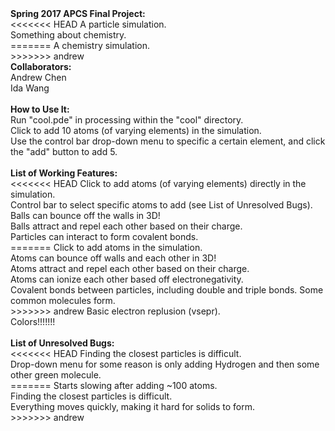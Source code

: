 <html>
  <strong>Spring 2017 APCS Final Project:</strong><br>
<<<<<<< HEAD
  A particle simulation.<br>
  Something about chemistry.<br>
=======
  A chemistry simulation.<br>
>>>>>>> andrew
  <br>
  <strong>Collaborators:</strong><br>
  Andrew Chen<br>
  Ida Wang<br>
  <br>
  <strong>How to Use It:</strong><br>
  Run "cool.pde" in processing within the "cool" directory.<br>
  Click to add 10 atoms (of varying elements) in the simulation.<br>
  Use the control bar drop-down menu to specific a certain element, and click the "add" button to add 5.<br>
  <br>
  <strong>List of Working Features:</strong><br>
<<<<<<< HEAD
  Click to add atoms (of varying elements) directly in the simulation.<br>
  Control bar to select specific atoms to add (see List of Unresolved Bugs).<br>
  Balls can bounce off the walls in 3D!<br>
  Balls attract and repel each other based on their charge.<br>
  Particles can interact to form covalent bonds.<br>
=======
  Click to add atoms in the simulation.<br>
  Atoms can bounce off walls and each other in 3D!<br>
  Atoms attract and repel each other based on their charge.<br>
  Atoms can ionize each other based off electronegativity.<br>
  Covalent bonds between particles, including double and triple bonds. Some common molecules form.<br>
>>>>>>> andrew
  Basic electron replusion (vsepr).<br>
  Colors!!!!!!!<br>
  <br>
  <strong>List of Unresolved Bugs:</strong><br>
<<<<<<< HEAD
  Finding the closest particles is difficult.<br>
  Drop-down menu for some reason is only adding Hydrogen and then some other green molecule.<br>
=======
  Starts slowing after adding ~100 atoms.<br>
  Finding the closest particles is difficult.<br>
  Everything moves quickly, making it hard for solids to form.<br>
>>>>>>> andrew
</html>

